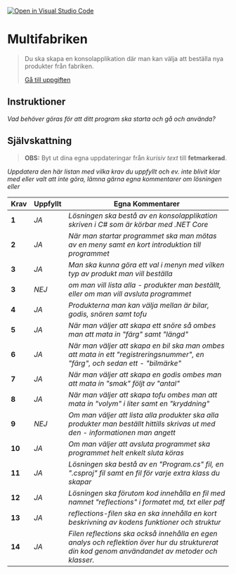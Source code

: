 [![Open in Visual Studio Code](https://classroom.github.com/assets/open-in-vscode-f059dc9a6f8d3a56e377f745f24479a46679e63a5d9fe6f495e02850cd0d8118.svg)](https://classroom.github.com/online_ide?assignment_repo_id=6373372&assignment_repo_type=AssignmentRepo)
# Multifabriken

>Du ska skapa en konsolapplikation där man kan välja att beställa nya produkter från fabriken.
>
>[Gå till uppgiften](https://ju.instructure.com/courses/5951/assignments/22265)

## Instruktioner

*Vad behöver göras för att ditt program ska starta och gå och använda?*

## Självskattning  
>**OBS:** Byt ut dina egna uppdateringar från *kurisiv text* till **fetmarkerad**.

*Uppdatera den här listan med vilka krav du uppfyllt och ev. inte blivit klar med eller valt att inte göra, lämna gärna egna kommentarer om lösningen eller*


 |Krav|Uppfyllt|Egna Kommentarer|
 |---|---|---|
|**1**  |*JA*| *Lösningen ska bestå av en konsolapplikation skriven i C# som är körbar med .NET Core*|
|**2**  |*JA*| *När man startar programmet ska man mötas av en meny samt en kort introduktion till programmet*|
|**3**  |*JA*| *Man ska kunna göra ett val i menyn med vilken typ av produkt man vill beställa*|
 **3**  |*NEJ*| *om man vill lista alla  - produkter man beställt, eller om man vill avsluta programmet*|
|**4**  |*JA*| *Produkterna man kan välja mellan är bilar, godis, snören samt tofu*|
|**5**  |*JA*| *När man väljer att skapa ett snöre så ombes man att mata in "färg" samt "längd"*|
|**6**  |*JA*| *När man väljer att skapa en bil ska man ombes att mata in ett "registreringsnummer", en "färg", och sedan ett  - "bilmärke"*|
|**7**  |*JA*| *När man väljer att skapa en godis ombes man att mata in "smak" följt av "antal"*|
|**8**  |*JA*| *När man väljer att skapa tofu ombes man att mata in "volym" i liter samt en "kryddning"*|
|**9**  |*NEJ*| *Om man väljer att lista alla produkter ska alla produkter man beställt hittills skrivas ut med den  - informationen man angett*|
|**10** |*JA*| *Om man väljer att avsluta programmet ska programmet helt enkelt sluta köras*|
|**11** |*JA*| *Lösningen ska bestå av en "Program.cs" fil, en ".csproj" fil samt en fil för varje extra klass du skapar*|
|**12** |*JA*| *Lösningen ska förutom kod innehålla en fil med namnet "reflections" i formatet md, txt eller pdf*|
|**13** |*JA*| *reflections-filen ska en ska innehålla en kort beskrivning av kodens funktioner och struktur*|
|**14** |*JA*| *Filen reflections ska också innehålla en egen analys och reflektion över hur du strukturerat din kod genom användandet av metoder och klasser.*|
